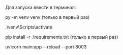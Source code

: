 Для запуска ввести в терминал:

py -m venv venv (только в первый раз)

.\venv\Scripts\activate

pip install -r .\requirements.txt (только в первый раз)

uvicorn main:app --reload --port 8003
